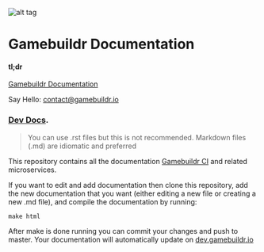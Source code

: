 ![alt tag](https://storage.googleapis.com/gamebuildr-151415.appspot.com/GamebuildrLogo-Teal.png)

# Gamebuildr Documentation

#### tl;dr

[Gamebuildr Documentation](http://gamebuildrdocumentation.readthedocs.io/en/latest/?)

Say Hello: contact@gamebuildr.io

### [Dev Docs](http://dev.gamebuildr.io).

> You can use .rst files but this is not recommended. Markdown files (.md) are idiomatic and preferred

This repository contains all the documentation [Gamebuildr CI](http://www.gamebuildr.io) and related microservices.

If you want to edit and add documentation then clone this repository, add the new documentation that you want (either editing a new file or creating a new .md file), and compile the documentation by running:

```
make html
```

After make is done running you can commit your changes and push to master. Your documentation will automatically update on [dev.gamebuildr.io](http://dev.gamebuildr.io)

